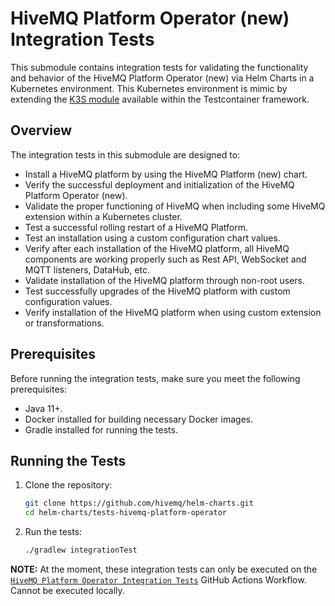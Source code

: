 # HiveMQ Platform Operator (new) Integration Tests

This submodule contains integration tests for validating the functionality and behavior of the HiveMQ Platform Operator (new) via Helm Charts in a Kubernetes environment. This Kubernetes environment is mimic by extending the [K3S module](https://java.testcontainers.org/modules/k3s/) available within the Testcontainer framework.

## Overview

The integration tests in this submodule are designed to:

- Install a HiveMQ platform by using the HiveMQ Platform (new) chart.
- Verify the successful deployment and initialization of the HiveMQ Platform Operator (new).
- Validate the proper functioning of HiveMQ when including some HiveMQ extension within a Kubernetes cluster.
- Test a successful rolling restart of a HiveMQ Platform. 
- Test an installation using a custom configuration chart values.
- Verify after each installation of the HiveMQ platform, all HiveMQ components are working properly such as Rest API, WebSocket and MQTT listeners, DataHub, etc.
- Validate installation of the HiveMQ platform through non-root users.
- Test successfully upgrades of the HiveMQ platform with custom configuration values.
- Verify installation of the HiveMQ platform when using custom extension or transformations.

## Prerequisites

Before running the integration tests, make sure you meet the following prerequisites:

- Java 11+.
- Docker installed for building necessary Docker images.
- Gradle installed for running the tests.

## Running the Tests

1. Clone the repository:

   ```bash
   git clone https://github.com/hivemq/helm-charts.git
   cd helm-charts/tests-hivemq-platform-operator
   ```

2. Run the tests:

   ```bash
   ./gradlew integrationTest
   ```

**NOTE:** At the moment, these integration tests can only be executed on the [`HiveMQ Platform Operator Integration Tests`](../.github/workflows/hivemq-platform-operator-integration-test.yml) GitHub Actions Workflow. Cannot be executed locally.

